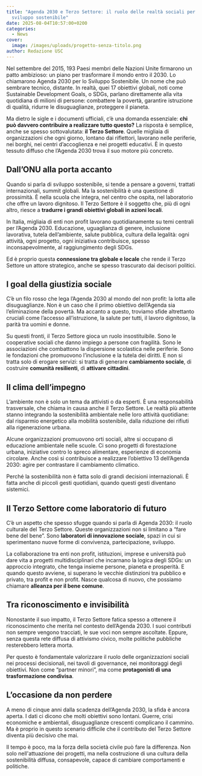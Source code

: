 ```yaml
---
title: "Agenda 2030 e Terzo Settore: il ruolo delle realtà sociali per lo
  sviluppo sostenibile"
date: 2025-08-04T10:57:00+0200
categories:
  - News
cover:
  image: /images/uploads/progetto-senza-titolo.png
author: Redazione USC
---
```

Nel settembre del 2015, 193 Paesi membri delle Nazioni Unite firmarono un patto ambizioso: un piano per trasformare il mondo entro il 2030. Lo chiamarono Agenda 2030 per lo Sviluppo Sostenibile. Un nome che può sembrare tecnico, distante. In realtà, quei 17 obiettivi globali, noti come Sustainable Development Goals, o SDGs, parlano direttamente alla vita quotidiana di milioni di persone: combattere la povertà, garantire istruzione di qualità, ridurre le disuguaglianze, proteggere il pianeta.

Ma dietro le sigle e i documenti ufficiali, c’è una domanda essenziale: **chi può davvero contribuire a realizzare tutto questo?** La risposta è semplice, anche se spesso sottovalutata: **il Terzo Settore**. Quelle migliaia di organizzazioni che ogni giorno, lontano dai riflettori, lavorano nelle periferie, nei borghi, nei centri d’accoglienza e nei progetti educativi. È in questo tessuto diffuso che l’Agenda 2030 trova il suo motore più concreto.

## Dall’ONU alla porta accanto

Quando si parla di sviluppo sostenibile, si tende a pensare a governi, trattati internazionali, summit globali. Ma la sostenibilità è una questione di prossimità. È nella scuola che integra, nel centro che ospita, nel laboratorio che offre un lavoro dignitoso. Il Terzo Settore è il soggetto che, più di ogni altro, riesce a **tradurre i grandi obiettivi globali in azioni locali**.

In Italia, migliaia di enti non profit lavorano quotidianamente su temi centrali per l’Agenda 2030. Educazione, uguaglianza di genere, inclusione lavorativa, tutela dell’ambiente, salute pubblica, cultura della legalità: ogni attività, ogni progetto, ogni iniziativa contribuisce, spesso inconsapevolmente, al raggiungimento degli SDGs.

Ed è proprio questa **connessione tra globale e locale** che rende il Terzo Settore un attore strategico, anche se spesso trascurato dai decisori politici.

## I goal della giustizia sociale

C’è un filo rosso che lega l’Agenda 2030 al mondo del non profit: la lotta alle disuguaglianze. Non è un caso che il primo obiettivo dell’Agenda sia l’eliminazione della povertà. Ma accanto a questo, troviamo sfide altrettanto cruciali come l’accesso all’istruzione, la salute per tutti, il lavoro dignitoso, la parità tra uomini e donne.

Su questi fronti, il Terzo Settore gioca un ruolo insostituibile. Sono le cooperative sociali che danno impiego a persone con fragilità. Sono le associazioni che combattono la dispersione scolastica nelle periferie. Sono le fondazioni che promuovono l’inclusione e la tutela dei diritti. E non si tratta solo di erogare servizi: si tratta di generare **cambiamento sociale**, di costruire **comunità resilienti**, di **attivare cittadini**.

## Il clima dell’impegno

L’ambiente non è solo un tema da attivisti o da esperti. È una responsabilità trasversale, che chiama in causa anche il Terzo Settore. Le realtà più attente stanno integrando la sostenibilità ambientale nelle loro attività quotidiane: dal risparmio energetico alla mobilità sostenibile, dalla riduzione dei rifiuti alla rigenerazione urbana.

Alcune organizzazioni promuovono orti sociali, altre si occupano di educazione ambientale nelle scuole. Ci sono progetti di forestazione urbana, iniziative contro lo spreco alimentare, esperienze di economia circolare. Anche così si contribuisce a realizzare l’obiettivo 13 dell’Agenda 2030: agire per contrastare il cambiamento climatico.

Perché la sostenibilità non è fatta solo di grandi decisioni internazionali. È fatta anche di piccoli gesti quotidiani, quando questi gesti diventano sistemici.

## Il Terzo Settore come laboratorio di futuro

C’è un aspetto che spesso sfugge quando si parla di Agenda 2030: il ruolo culturale del Terzo Settore. Queste organizzazioni non si limitano a “fare bene del bene”. Sono **laboratori di innovazione sociale**, spazi in cui si sperimentano nuove forme di convivenza, partecipazione, sviluppo.

La collaborazione tra enti non profit, istituzioni, imprese e università può dare vita a progetti multidisciplinari che incarnano la logica degli SDGs: un approccio integrato, che tenga insieme persone, pianeta e prosperità. E quando questo avviene, si superano le vecchie distinzioni tra pubblico e privato, tra profit e non profit. Nasce qualcosa di nuovo, che possiamo chiamare **alleanza per il bene comune**.

## Tra riconoscimento e invisibilità

Nonostante il suo impatto, il Terzo Settore fatica spesso a ottenere il riconoscimento che merita nel contesto dell’Agenda 2030. I suoi contributi non sempre vengono tracciati, le sue voci non sempre ascoltate. Eppure, senza questa rete diffusa di attivismo civico, molte politiche pubbliche resterebbero lettera morta.

Per questo è fondamentale valorizzare il ruolo delle organizzazioni sociali nei processi decisionali, nei tavoli di governance, nei monitoraggi degli obiettivi. Non come “partner minori”, ma come **protagonisti di una trasformazione condivisa**.

## L’occasione da non perdere

A meno di cinque anni dalla scadenza dell’Agenda 2030, la sfida è ancora aperta. I dati ci dicono che molti obiettivi sono lontani. Guerre, crisi economiche e ambientali, disuguaglianze crescenti complicano il cammino. Ma è proprio in questo scenario difficile che il contributo del Terzo Settore diventa più decisivo che mai.

Il tempo è poco, ma la forza della società civile può fare la differenza. Non solo nell'attuazione dei progetti, ma nella costruzione di una cultura della sostenibilità diffusa, consapevole, capace di cambiare comportamenti e politiche.

